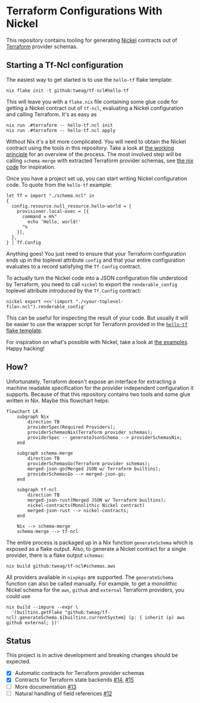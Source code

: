 # Terraform Configurations With Nickel

This repository contains tooling for generating
[Nickel](https://github.com/tweag/nickel) contracts out of
[Terraform](https://www.terraform.io) provider schemas.

## Starting a Tf-Ncl configuration
The easiest way to get started is to use the `hello-tf` flake template:
```shell
nix flake init -t github:tweag/tf-ncl#hello-tf
```
This will leave you with a `flake.nix` file containing some glue code for
getting a Nickel contract out of `tf-ncl`, evaluating a Nickel configuration
and calling Terraform. It's as easy as
```shell
nix run .#terraform -- hello-tf.ncl init
nix run .#terraform -- hello-tf.ncl apply
```

Without Nix it's a bit more complicated. You will need to obtain the Nickel
contract using the tools in this repository. Take a look at [the working
principle](how) for an overview of the process. The most involved step will be
calling `schema-merge` with extracted Terraform provider schemas, see [the nix
code](nix/terraform_schema.nix) for inspiration.

Once you have a project set up, you can start writing Nickel configuration
code. To quote from the `hello-tf` example:
```nickel
let Tf = import "./schema.ncl" in
{
  config.resource.null_resource.hello-world = {
    provisioner.local-exec = [{
      command = m%"
        echo 'Hello, world!'
      "%
    }],
  },
} | Tf.Config
```

Anything goes! You just need to ensure that your Terraform configuration ends
up in the toplevel attribute `config` and that your entire configuration
evaluates to a record satisfying the `Tf.Config` contract.

To actually turn the Nickel code into a JSON configuration file understood by
Terraform, you need to call `nickel` to export the `renderable_config` toplevel
attribute introduced by the `Tf.Config` contract:
```shell
nickel export <<<'(import "./<your-toplevel-file>.ncl").renderable_config'
```
This can be useful for inspecting the result of your code. But usually it will
be easier to use the wrapper script for Terraform provided in the [`hello-tf`
flake template](examples/hello-tf/flake.nix).

For inspiration on what's possible with Nickel, take a look at [the
examples](examples/). Happy hacking!

## How?
Unfortunately, Terraform doesn't expose an interface for extracting a machine
readable specification for the provider independent configuration it supports.
Because of that this repository contains two tools and some glue written in
Nix. Maybe this flowchart helps:

```mermaid
flowchart LR
    subgraph Nix
        direction TB
        providerSpec(Required Providers);
        providerSchemasNix(Terraform provider schemas);
        providerSpec -- generateJsonSchema --> providerSchemasNix;
    end
    
    subgraph schema-merge
        direction TB
        providerSchemasGo(Terraform provider schemas);
        merged-json-go(Merged JSON w/ Terraform builtins);
        providerSchemasGo --> merged-json-go;
    end

    subgraph tf-ncl
        direction TB
        merged-json-rust(Merged JSON w/ Terraform builtins);
        nickel-contracts(Monolithic Nickel contract)
        merged-json-rust --> nickel-contracts;
    end

    Nix --> schema-merge
    schema-merge --> tf-ncl
```

The entire process is packaged up in a Nix function `generateSchema` which is
exposed as a flake output. Also, to generate a Nickel contract for a single
provider, there is a flake output `schemas`:
```shell
nix build github:tweag/tf-ncl#schemas.aws
```
All providers available in `nixpkgs` are supported. The `generateSchema`
function can also be called manually. For example, to get a monolithic Nickel
schema for the `aws`, `github` and `external` Terraform providers, you could
use
```shell
nix build --impure --expr \
  '(builtins.getFlake "github:tweag/tf-ncl).generateSchema.${builtins.currentSystem} (p: { inherit (p) aws github external; })'
```

## Status

This project is in active development and breaking changes should be expected.

- [x] Automatic contracts for Terraform provider schemas
- [x] Contracts for Terraform state backends [#14][i14], [#15][i15]
- [ ] More documentation [#13][i13]
- [ ] Natural handling of field references [#12][i12]

[i12]: https://github.com/tweag/tf-ncl/issues/12
[i13]: https://github.com/tweag/tf-ncl/issues/13
[i14]: https://github.com/tweag/tf-ncl/issues/14
[i15]: https://github.com/tweag/tf-ncl/issues/15

